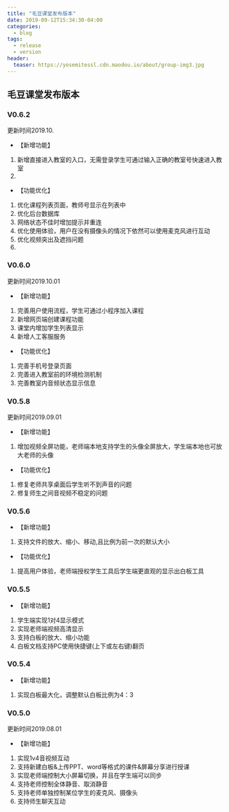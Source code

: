 ```yaml
---
title: "毛豆课堂发布版本"
date: 2019-09-12T15:34:30-04:00
categories:
  - blog
tags:
  - release
  - version
header:
  teaser: https://yosemitessl.cdn.maodou.io/about/group-img3.jpg
---
```


## 毛豆课堂发布版本

### V0.6.2
更新时间2019.10.
- 【新增功能】

1. 新增直接进入教室的入口，无需登录学生可通过输入正确的教室号快速进入教室
2. 
- 【功能优化】

1. 优化课程列表页面，教师号显示在列表中
2. 优化后台数据库
3. 网络状态不佳时增加提示并重连
4. 优化使用体验，用户在没有摄像头的情况下依然可以使用麦克风进行互动
5. 优化视频突出及遮挡问题
6.

### V0.6.0
更新时间2019.10.01
- 【新增功能】

1. 完善用户使用流程，学生可通过小程序加入课程
2. 新增网页端创建课程功能
3. 课堂内增加学生列表显示
4. 新增人工客服服务

- 【功能优化】

1. 完善手机号登录页面
2. 完善进入教室前的环境检测机制
3. 完善教室内音频状态显示信息

### V0.5.8
更新时间2019.09.01
- 【新增功能】

1. 增加视频全屏功能，老师端本地支持学生的头像全屏放大，学生端本地也可放大老师的头像

- 【功能优化】

1. 修复老师共享桌面后学生听不到声音的问题
2. 修复师生之间音视频不稳定的问题

### V0.5.6

- 【新增功能】

1. 支持文件的放大、缩小、移动,且比例为前一次的默认大小

- 【功能优化】

1. 提高用户体验，老师端授权学生工具后学生端更直观的显示出白板工具

### V0.5.5

- 【新增功能】

1. 学生端实现1对4显示模式
2. 实现老师端视频高清显示
3. 支持白板的放大、缩小功能
4. 白板文档支持PC使用快捷键(上下或左右键)翻页

### V0.5.4

- 【新增功能】

1. 实现白板最大化，调整默认白板比例为4：3

### V0.5.0
更新时间2019.08.01
- 【新增功能】

1. 实现1v4音视频互动
2. 支持新建白板&上传PPT、word等格式的课件&屏幕分享进行授课
3. 实现老师端控制大小屏幕切换，并且在学生端可以同步
4. 支持老师控制全体静音、取消静音
5. 支持老师单独控制某位学生的麦克风、摄像头
6. 支持师生聊天互动
